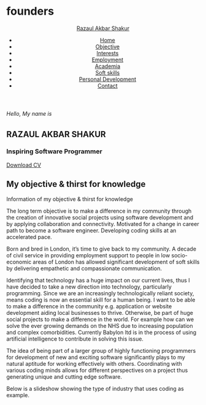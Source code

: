 # founders
<DOCTYPE html>
<html lang="eng">
<head>
  <meta charset="UTF-8">
  <meta name="viewport" content="width=device-width, initial-scale=1">
  <title>My website</title>
  <link rel="stylesheet" href="style.css">
  <script src="https://kit.fontawesome.com/f7aa48c21e.js" crossorigin="anonymous"></script>
  </head>
  <body>
 <!--- Start header--->
  <header>
    <div class="container">
     <div class="row">
  <div class="brand-name">
    <a href="" class="logo">Razaul Akbar Shakur</a>
  </div>
   <div class="navbar">
     <ul>
       <li><a href="" class="active">Home</a></li>
       <li><a href="">Objective</a></li>
       <li><a href="">Interests</a></li>
       <li><a href="">Employment</a></li>
       <li><a href="">Academia</a></li>
       <li><a href="">Soft skills</a></li>
       <li><a href="">Personal Development</a></li>
       <li><a href="">Contact</a></li>
   </ul> 
   </div>
      </div>
   </div>
  </header>
 <!---end Header--->
    
 <!---start home--->
<section class="home">
  <div class="container">
 <div class="row full-screen">
 <div class="home-content">
 <div class="block">
   <h6>Hello, My name is</h6>
   <h1>RAZAUL AKBAR SHAKUR</h1>
   <h3>Inspiring Software Programmer</h3> 
   <div class="cv-btn">
     <a href="">Download CV</a>
   </div>
 </div>  
 </div>
 </div>
  </div>
</section>
<!---end home--->

<!---start objective--->
<section class="objective-me">
  <div class="container">
    <div class="row">
      <div class="section-title">
        <h1>My objective & thirst for knowledge</h1>
        <p class="small text-uppercase">Information of my objective & thirst for knowledge</p>
   </div> 
   </div>
  <div class="row">
  <div class="about-content">
  <div class="row">
    
  <div class="img">
  </div>
  
  </div>
  <div class="text">
  <p>The long term objective is to make a difference in my community through the creation of innovative social projects using software development and by applying collaboration and connectivity. Motivated for a change in career path to become a software engineer. Developing coding skills at an accelerated pace.</p>
    <p>Born and bred in London, it’s time to give back to my community. A decade of civil service in providing employment support to people in low socio-economic areas of London has allowed significant development of soft skills by delivering empathetic and compassionate communication.</p>
    <p>Identifying that technology has a huge impact on our current lives, thus I have decided to take a new direction into technology, particularly programming. Since we are an increasingly technologically reliant society, means coding is now an essential skill for a human being. 
I want to be able to make a difference in the community e.g. application or website development aiding local businesses to thrive. Otherwise, be part of huge social projects to make a difference in the world. For example how can we solve the ever growing demands on the NHS due to increasing population and complex comorbidities. Currently Babylon ltd is in the process of using artificial intelligence to contribute in solving this issue. </p>
    <p>The idea of being part of a larger group of highly functioning programmers for development of new and exciting software significantly plays to my natural aptitude for working effectively with others. Coordinating with various coding minds allows for different perspectives on a project thus generating unique and cutting edge software.</p>
  <p>Below is a slideshow showing the type of industry that uses coding as example.</p> 
  </div>
    </div>
<!---links--->
<div class="social-links">
  <a href="https://www.linkedin.com/in/razaul-shakur-102569195/"><i class="fab fa-linkedin"></i></a>
  <a href="https://www.youtube.com/channel/UC_cqEiwMn03US8l1oKZrIow?view_as=subscriber"><i class="fab fa-youtube"></i></a>
  <a href="https://github.com/razaul123"><i class="fab fa-github-square"></i></a>
</div>
<!---image carousel--->
<div class="slideshow middle">
  <div class="slides">
  <div class="slide">
    </div>  
  </div>
  
 </div>
  <img src="https://i.pcmag.com/imagery/articles/05pGSLeBVTWQNoDPNG2midy-4.fit_scale.size_2698x1517.v1573262409.jpg" alt="">
  </div>
   <img src="https://etfdb.com/media/W1siZiIsIjIwMjAvMDEvMDYvNjA4amU0M2Q2ZV9EZWZlbnNlX0VURnNfVGFrZV9GbGlnaHRfb25fQmV0c19vZl9SYWlzZWRfTWlsaXRhcnlfQWN0aW9uLmpwZyJdLFsicCIsInRodW1iIiwiMzAweDU2MF4iXV0/Defense%20ETFs%20Take%20Flight%20on%20Bets%20of%20Raised%20Military%20Action.jpg" alt="">
  </div> 
</div>
  <img src="https://images.theconversation.com/files/193721/original/file-20171108-6766-udash5.jpg?ixlib=rb-1.1.0&q=45&auto=format&w=926&fit=clip" alt="">
  </div>
  </div>
  <img src="https://hitinfrastructure.com/images/site/article_headers/_large/healthcare_content_management.jpg" alt="">
  </div>
  </div>
  <img src="https://inteng-storage.s3.amazonaws.com/img/iea/94w5peY26o/sizes/raas-robots-ie_md.jpg" alt="">
  </div>
  </div>
  <img src="https://edam.org.tr/wp-content/uploads/2020/01/ai.png" alt="">
  </div>
  </div>
  <img src="https://www.networksecurity.co.uk/networksecurity/cache/file/A46DC3D2-5EAC-4E69-A34280073F1223A8_W1200_Hauto.jpg" alt="">
  </div>
  </div>
  <img src="https://dash.mediaupdate.co.za/story/image/147600/147600.jpg" alt="">
  </div>
  </div>
  <img src="https://miro.medium.com/max/3200/0*f-YBCfsCVkm9meEK" alt="">
  </div>
  </div>
  <img src="https://thumbor.forbes.com/thumbor/960x0/https%3A%2F%2Fblogs-images.forbes.com%2Falejandrocremades%2Ffiles%2F2018%2F12%2Fbusiness-3605367_1920-1200x741.jpg" alt="">
  </div>
  
 </div>  
  </div>
</section>
<!---end objecive--->

 </body>
</html>
